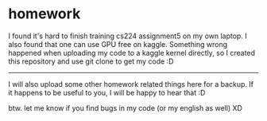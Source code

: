 # homework

I found it's hard to finish training cs224 assignment5 on my own laptop.
I also found that one can use GPU free on kaggle.
Something wrong happened when uploading my code to a kaggle kernel directly,
so I created this repository and use git clone to get my code :D

------------------------------------------------------------------------------------------------------------------

I will also upload some other homework related things here for a backup.
If it happens to be useful to you, I will be happy to hear that :D

btw. let me know if you find bugs in my code (or my english as well) XD
